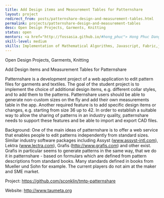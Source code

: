 ```yaml
---
title: Add Design items and Measurement Tables for Patternshare
layout: project
redirect_from: posts/patternshare-design-and-measurement-tables.html
permalink: projects/patternshare-design-and-measurement-tables
desc: Open Design Projects, Garments, Knitting
status: open
mentors: <a href="http://fossasia.github.io/#hong_phuc"> Hong Phuc Dang</a> to be announced
skill-level: medium
skills: Implementation of Mathematical Algorithms, Javascript, Fabric,js, Rafael.js, HTML, vector graphics
---
```

Open Design Projects, Garments, Knitting


Add Design items and Measurement Tables for Patternshare

Patternshare is a development project of a web application to edit pattern files for garments and textiles. The goal of the student project is to implement the choice of additional design items, e.g. different collar styles, and to add them to the patterns. Patternshare users should be able to generate non-custom sizes on the fly and add their own measurements table in the app. Another required feature is to add specific design items or changes, e.g. starting from size 36 up to 42. In order to establish a suitable way to allow the sharing of patterns in an industry quality, patternshare needs to support these features and be able to import and export CAD files.

Background: One of the main ideas of patternshare is to offer a web service that enables people to edit patterns independently from standard sizes. Similar industry software packages including Assyst (www.assyst-intl.com), Lektra (www.lectra.com), Grafis (http://www.grafis.com) and other exist. Grafis in particular seems to generate patterns in the same way, that we do it in patternshare - based on formulars which are defined from pattern descriptions from standard books. Many standards defined in books from Mueller und Sohn for example. The current players do not aim at the maker and SME market.

Project: https://github.com/sconklin/tmtp-patternshare

Website: http://www.taumeta.org


